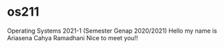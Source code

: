 # os211
Operating Systems 2021-1 (Semester Genap 2020/2021)
Hello my name is Ariasena Cahya Ramadhani
Nice to meet you!!
